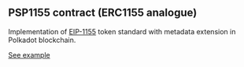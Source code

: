## PSP1155 contract (ERC1155 analogue)

Implementation of [EIP-1155](https://eips.ethereum.org/EIPS/eip-1155) token standard with metadata extension in Polkadot blockchain.

[See example](https://supercolony-net.github.io/openbrush-contracts/smart-contracts/psp1155/extensions/psp1155metadata)
